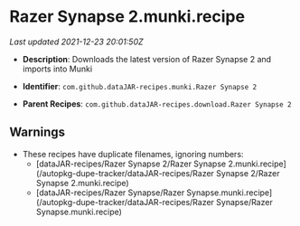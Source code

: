 # Razer Synapse 2.munki.recipe

_Last updated 2021-12-23 20:01:50Z_

- **Description**: Downloads the latest version of Razer Synapse 2 and imports into Munki

- **Identifier**: `com.github.dataJAR-recipes.munki.Razer Synapse 2`

- **Parent Recipes**: `com.github.dataJAR-recipes.download.Razer Synapse 2`


## Warnings

- These recipes have duplicate filenames, ignoring numbers:
    - [dataJAR-recipes/Razer Synapse 2/Razer Synapse 2.munki.recipe](/autopkg-dupe-tracker/dataJAR-recipes/Razer Synapse 2/Razer Synapse 2.munki.recipe)
    - [dataJAR-recipes/Razer Synapse/Razer Synapse.munki.recipe](/autopkg-dupe-tracker/dataJAR-recipes/Razer Synapse/Razer Synapse.munki.recipe)